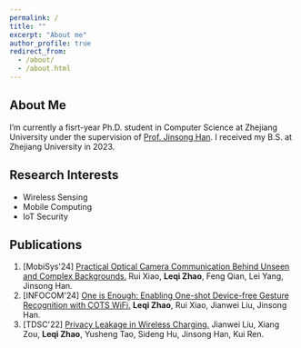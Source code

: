 ```yaml
---
permalink: /
title: ""
excerpt: "About me"
author_profile: true
redirect_from: 
  - /about/
  - /about.html
---
```



About Me
------
I’m currently a fisrt-year Ph.D. student in Computer Science at Zhejiang University under the supervision of [Prof. Jinsong Han](https://person.zju.edu.cn/en/hanjinsong). I received my B.S. at Zhejiang University in 2023.


Research Interests
------
-  Wireless Sensing
-  Mobile Computing
-  IoT Security


Publications
------
1. [MobiSys'24] [Practical Optical Camera Communication Behind Unseen and Complex Backgrounds.](https://lerkyzhao.github.io/files/WinkLink-MOBISYS24.pdf) Rui Xiao, **Leqi Zhao**, Feng Qian, Lei Yang, Jinsong Han.
1. [INFOCOM'24] [One is Enough: Enabling One-shot Device-free Gesture Recognition with COTS WiFi.](https://lerkyzhao.github.io/files/OneSense-INFOCOM24.pdf) **Leqi Zhao**, Rui Xiao, Jianwei Liu, Jinsong Han.
1. [TDSC'22] [Privacy Leakage in Wireless Charging.](https://lerkyzhao.github.io/files/EM_Surfing-TDSC22.pdf) Jianwei Liu, Xiang Zou, **Leqi Zhao**, Yusheng Tao, Sideng Hu, Jinsong Han, Kui Ren.


